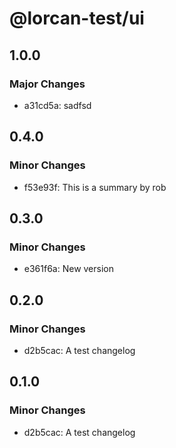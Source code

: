 # @lorcan-test/ui

## 1.0.0

### Major Changes

- a31cd5a: sadfsd

## 0.4.0

### Minor Changes

- f53e93f: This is a summary by rob

## 0.3.0

### Minor Changes

- e361f6a: New version

## 0.2.0

### Minor Changes

- d2b5cac: A test changelog

## 0.1.0

### Minor Changes

- d2b5cac: A test changelog
